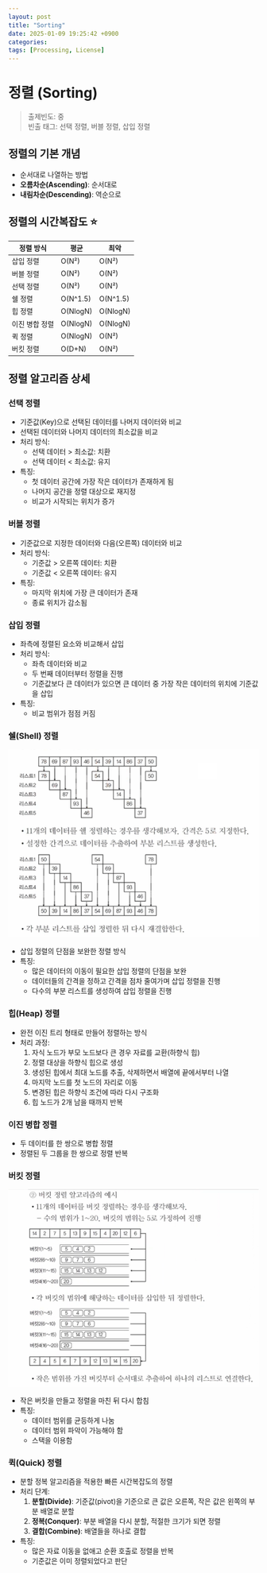 ```yaml
---
layout: post
title: "Sorting"
date: 2025-01-09 19:25:42 +0900
categories: 
tags: [Processing, License]
---
```


# 정렬 (Sorting)
> 출제빈도: 중  
> 빈출 태그: 선택 정렬, 버블 정렬, 삽입 정렬

## 정렬의 기본 개념
* 순서대로 나열하는 방법
* **오름차순(Ascending)**: 순서대로
* **내림차순(Descending)**: 역순으로

## 정렬의 시간복잡도 ⭐

| 정렬 방식 | 평균 | 최악 |
|-----------|------|------|
| 삽입 정렬 | O(N²) | O(N²) |
| 버블 정렬 | O(N²) | O(N²) |
| 선택 정렬 | O(N²) | O(N²) |
| 쉘 정렬 | O(N^1.5) | O(N^1.5) |
| 힙 정렬 | O(NlogN) | O(NlogN) |
| 이진 병합 정렬 | O(NlogN) | O(NlogN) |
| 퀵 정렬 | O(NlogN) | O(N²) |
| 버킷 정렬 | O(D+N) | O(N²) |

## 정렬 알고리즘 상세

### 선택 정렬
* 기준값(Key)으로 선택된 데이터를 나머지 데이터와 비교
* 선택된 데이터와 나머지 데이터의 최소값을 비교
* 처리 방식:
  - 선택 데이터 > 최소값: 치환
  - 선택 데이터 < 최소값: 유지
* 특징:
  - 첫 데이터 공간에 가장 작은 데이터가 존재하게 됨
  - 나머지 공간을 정렬 대상으로 재지정
  - 비교가 시작되는 위치가 증가

### 버블 정렬
* 기준값으로 지정한 데이터와 다음(오른쪽) 데이터와 비교
* 처리 방식:
  - 기준값 > 오른쪽 데이터: 치환
  - 기준값 < 오른쪽 데이터: 유지
* 특징:
  - 마지막 위치에 가장 큰 데이터가 존재
  - 종료 위치가 감소됨

### 삽입 정렬
* 좌측에 정렬된 요소와 비교해서 삽입
* 처리 방식:
  - 좌측 데이터와 비교
  - 두 번째 데이터부터 정렬을 진행
  - 기준값보다 큰 데이터가 있으면 큰 데이터 중 가장 작은 데이터의 위치에 기준값을 삽입
* 특징:
  - 비교 범위가 점점 커짐

### 쉘(Shell) 정렬

![alt text](../post_img/250109-1/image.png)

* 삽입 정렬의 단점을 보완한 정렬 방식
* 특징:
  - 많은 데이터의 이동이 필요한 삽입 정렬의 단점을 보완
  - 데이터들의 간격을 정하고 간격을 점차 줄여가며 삽입 정렬을 진행
  - 다수의 부분 리스트를 생성하여 삽입 정렬을 진행

### 힙(Heap) 정렬
* 완전 이진 트리 형태로 만들어 정렬하는 방식
* 처리 과정:
  1. 자식 노드가 부모 노드보다 큰 경우 자료를 교환(하향식 힙)
  2. 정렬 대상을 하향식 힙으로 생성
  3. 생성된 힙에서 최대 노드를 추출, 삭제하면서 배열에 끝에서부터 나열
  4. 마지막 노드를 첫 노드의 자리로 이동
  5. 변경된 힙은 하향식 조건에 따라 다시 구조화
  6. 힙 노드가 2개 남을 때까지 반복

### 이진 병합 정렬
* 두 데이터를 한 쌍으로 병합 정렬
* 정렬된 두 그룹을 한 쌍으로 정렬 반복

### 버킷 정렬

![alt text](../post_img/250109-1/image-1.png)

* 작은 버킷을 만들고 정렬을 마친 뒤 다시 합침
* 특징:
  - 데이터 범위를 균등하게 나눔
  - 데이터 범위 파악이 가능해야 함
  - 스택을 이용함

### 퀵(Quick) 정렬
* 분할 정복 알고리즘을 적용한 빠른 시간복잡도의 정렬
* 처리 단계:
  1. **분할(Divide)**: 기준값(pivot)을 기준으로 큰 값은 오른쪽, 작은 값은 왼쪽의 부분 배열로 분할
  2. **정복(Conquer)**: 부분 배열을 다시 분할, 적절한 크기가 되면 정렬
  3. **결합(Combine)**: 배열들을 하나로 결합
* 특징:
  - 많은 자료 이동을 없애고 순환 호출로 정렬을 반복
  - 기준값은 이미 정렬되었다고 판단